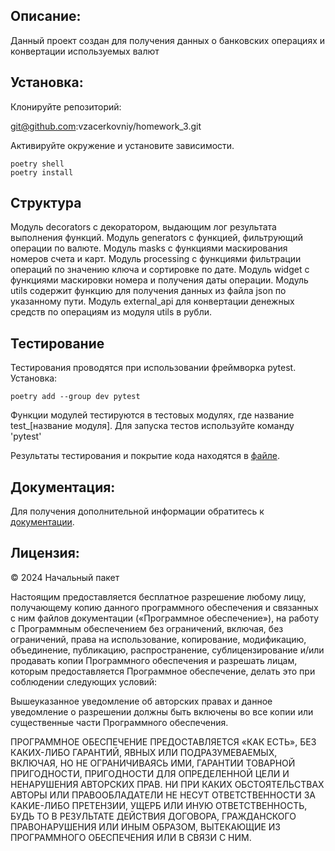 ## Описание:
Данный проект создан для получения данных о банковских операциях и конвертации используемых валют

## Установка:
Клонируйте репозиторий:

git@github.com:vzacerkovniy/homework_3.git

Активируйте окружение и установите зависимости.

```
poetry shell
poetry install
```

## Структура
Модуль decorators с декоратором, выдающим лог результата выполнения функций.
Модуль generators с функцией, фильтрующий операции по валюте.
Модуль masks с функциями маскирования номеров счета и карт.
Модуль processing с функциями фильтрации операций по значению ключа и сортировке по дате.
Модуль widget с функциями маскировки номера и получения даты операции.
Модуль utils содержит функцию для получения данных из файла json по указанному пути.
Модуль external_api для конвертации денежных средств по операциям из модуля utils в рубли.

## Тестирование
Тестирования проводятся при использовании фреймворка pytest. Установка:

```
poetry add --group dev pytest
```

Функции модулей тестируются в тестовых модулях, где название test_[название модуля].
Для запуска тестов используйте команду 'pytest'

Результаты тестирования и покрытие кода находятся в [файле](./htmlcov/index.html).

## Документация:
Для получения дополнительной информации обратитесь к [документации](./README.md).

## Лицензия:
© 2024 Начальный пакет

Настоящим предоставляется бесплатное разрешение любому лицу, получающему копию данного программного обеспечения и 
связанных с ним файлов документации («Программное обеспечение»), на работу с Программным обеспечением без ограничений, 
включая, без ограничений, права на использование, копирование, модификацию, объединение, публикацию, распространение, 
сублицензирование и/или продавать копии Программного обеспечения и разрешать лицам, которым предоставляется Программное 
обеспечение, делать это при соблюдении следующих условий:

Вышеуказанное уведомление об авторских правах и данное уведомление о разрешении должны быть включены во все копии или 
существенные части Программного обеспечения.

ПРОГРАММНОЕ ОБЕСПЕЧЕНИЕ ПРЕДОСТАВЛЯЕТСЯ «КАК ЕСТЬ», БЕЗ КАКИХ-ЛИБО ГАРАНТИЙ, ЯВНЫХ ИЛИ ПОДРАЗУМЕВАЕМЫХ, ВКЛЮЧАЯ, НО НЕ 
ОГРАНИЧИВАЯСЬ ИМИ, ГАРАНТИИ ТОВАРНОЙ ПРИГОДНОСТИ, ПРИГОДНОСТИ ДЛЯ ОПРЕДЕЛЕННОЙ ЦЕЛИ И НЕНАРУШЕНИЯ АВТОРСКИХ ПРАВ. НИ 
ПРИ КАКИХ ОБСТОЯТЕЛЬСТВАХ АВТОРЫ ИЛИ ПРАВООБЛАДАТЕЛИ НЕ НЕСУТ ОТВЕТСТВЕННОСТИ ЗА КАКИЕ-ЛИБО ПРЕТЕНЗИИ, УЩЕРБ ИЛИ ИНУЮ 
ОТВЕТСТВЕННОСТЬ, БУДЬ ТО В РЕЗУЛЬТАТЕ ДЕЙСТВИЯ ДОГОВОРА, ГРАЖДАНСКОГО ПРАВОНАРУШЕНИЯ ИЛИ ИНЫМ ОБРАЗОМ, ВЫТЕКАЮЩИЕ ИЗ 
ПРОГРАММНОГО ОБЕСПЕЧЕНИЯ ИЛИ В СВЯЗИ С НИМ.
